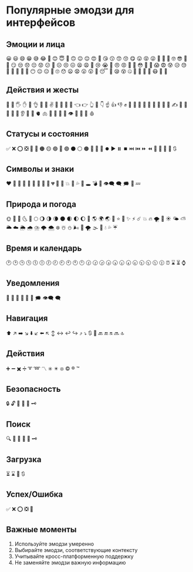 # Популярные эмодзи для интерфейсов

## Эмоции и лица
😀 😃 😄 😁 😅 😂 🤣 😊 😇 🙂 🙃 😉 😌 😍 🥰 😘 😗 😙 😚 😋 😛 😝 😜 🤪 🤨 🧐 🤓 😎 🤩 🥳 😏 😒 😞 😔 😟 😕 🙁 ☹️ 😣 😖 😫 😩 🥺 😢 😭 😤 😠 😡 🤬 🤯 😳 🥵 🥶 😱 😨 😰 😥 😓 🤗 🤔 🤭 🤫 🤥 😶 😐 😑 😬 🙄 😯 😦 😧 😮 😲 🥱 😴 🤤 😪 😵 🤐 🥴 🤢 🤮 🤧 😷 🤒 🤕

## Действия и жесты
👋 🤚 🖐️ ✋ 🖖 👌 🤌 🤏 ✌️ 🤞 🤟 🤘 🤙 👈 👉 👆 🖕 👇 ☝️ 👍 👎 ✊ 👊 🤛 🤜 👏 🙌 👐 🤲 🤝 🙏 ✍️ 💪 🦾 🦿 🦵 🦶 👂 🦻 👃 🫀 🫁 🧠 🦷 🦴 👀 👁️ 👅 👄 💋 🩸

## Статусы и состояния
✅ ❌ ⭕ ❎ 💯 🔴 🟠 🟡 🟢 🔵 🟣 ⚫ ⚪ 🟤 🔘 🔲 🔳 ⏺️ ▶️ ⏸️ ⏹️ ⏭️ ⏮️ ⏩ ⏪ 🔄 🔁 🔂 🔀 🔃

## Символы и знаки
❤️ 🧡 💛 💚 💙 💜 🖤 🤍 🤎 💔 💯 💢 💥 💫 💦 💨 🕳️ 💣 💬 👁️‍🗨️ 🗨️ 🗯️ 💭 💤

## Природа и погода
🌞 🌝 🌛 🌜 🌚 🌕 🌖 🌗 🌘 🌑 🌒 🌓 🌔 🌙 🌎 🌍 🌏 💫 ⭐ 🌟 ✨ ⚡ ☄️ 💥 🔥 🌪️ 🌈 ☀️ 🌤️ ⛅ 🌥️ ☁️ 🌦️ 🌧️ ⛈️ 🌩️ 🌨️ ❄️ ☃️ ⛄ 🌬️ 💨 🌪️ 🌫️ 🌊 💧 💦 ☔

## Время и календарь
🕐 🕑 🕒 🕓 🕔 🕕 🕖 🕗 🕘 🕙 🕚 🕛 🕜 🕝 🕞 🕟 🕠 🕡 🕢 🕣 🕤 🕥 🕦 🕧 ⏰ ⌛ ⏳ ⌚

## Уведомления
🔔 🔕 📢 📣 💬 💭 🗯️ 👁️‍🗨️ 🗨️

## Навигация
⬆️ ↗️ ➡️ ↘️ ⬇️ ↙️ ⬅️ ↖️ ↕️ ↔️ ↩️ ↪️ ⤴️ ⤵️ 🔃 🔄 🔙 🔚 🔛 🔜 🔝

## Действия
➕ ➖ ✖️ ➗ ➰ ➿ 〽️ ✳️ ✴️ ❇️ ©️ ®️ ™️

## Безопасность
🔒 🔓 🔏 🔐 🔑 🗝️

## Поиск
🔍 🔎 🔏 🔐 🔑 🗝️

## Загрузка
⏳ ⌛ 🔄 🔃

## Успех/Ошибка
✅ ❌ ⭕ ❎ 💯

## Важные моменты
1. Используйте эмодзи умеренно
2. Выбирайте эмодзи, соответствующие контексту
3. Учитывайте кросс-платформенную поддержку
4. Не заменяйте эмодзи важную информацию 